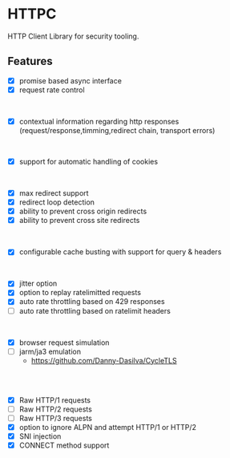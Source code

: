 HTTPC
==

HTTP Client Library for security tooling.

## Features

- [x] promise based async interface
- [x] request rate control  
<br>

- [x] contextual information regarding http responses (request/response,timming,redirect chain, transport errors)  
<br>

- [x] support for automatic handling of cookies  
<br>

- [x] max redirect support
- [x] redirect loop detection
- [x] ability to prevent cross origin redirects
- [x] ability to prevent cross site redirects  
<br>

- [x] configurable cache busting with support for query & headers  
<br>

- [x] jitter option
- [x] option to replay ratelimitted requests
- [x] auto rate throttling based on 429 responses
- [ ] auto rate throttling based on ratelimit headers  
<br>

- [x] browser request simulation
- [ ] jarm/ja3 emulation
  - https://github.com/Danny-Dasilva/CycleTLS
<br>

<br>

- [x] Raw HTTP/1 requests
- [ ] Raw HTTP/2 requests
- [ ] Raw HTTP/3 requests
- [x] option to ignore ALPN and attempt HTTP/1 or HTTP/2
- [x] SNI injection      
- [x] CONNECT method support 
<br>
